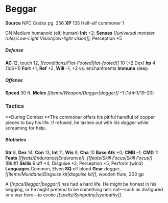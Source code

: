 ﻿---
cssclass: [monsters]
title1: Beggar
title2: Beggar
CR: 1/3
sources:
- name: NPC Codex
  page: 256
  link: http://paizo.com/products/btpy8v3a?Pathfinder-Roleplaying-Game-NPC-Codex
XP: 135
race: Half-elf
classes:
- commoner 1
alignment: CN
size: Medium
type: humanoid
subtypes:
- elf
- human
initiative:
  bonus: 2
senses:
  low-light vision: true
AC:
  AC: 12
  touch: 12
  flat_footed: 10
  components:
    dex: 2
HP:
  HP: 4
  long: 1d6+1
saves:
  fort: 1
  ref: 2
  will: -1
  other: +2 vs. enchantments
immunities:
- sleep
speeds:
  base: 30
attacks:
  melee:
  - - text: dagger -1 (1d4-1/19-20)
      entries:
      - - damage: 1d4-1
          crit_range: 19-20
      attack: dagger
      bonus:
      - -1
tactics:
  During Combat: The commoner offers his pitiful handful of copper pieces to buy his
    life. If refused, he lashes out with his dagger while screaming for help.
ability_scores:
  STR: 8
  DEX: 14
  CON: 13
  INT: 11
  WIS: 9
  CHA: 10
BAB: 0
CMB: -1
CMD: 11
feats:
- name: Endurance
- name: Skill Focus (Bluff)
skills:
  Bluff: 4
  Disguise: 2
  Perception: 5
  Perform (wind):
languages:
- Common
- Elven
special_qualities:
- elf blood
gear:
  gear:
  - dagger
  - disguise kit
  - wooden flute
  - 203 gp
desc_long: A beggar has had a hard life. He might be honest in his begging, or he
  might pretend to be something he's not-such as disfigured or a war hero-to evoke
  sympathy.

---

# Beggar

**Source** NPC Codex pg. 256
**XP** 135
Half-elf commoner 1

CN Medium humanoid (elf, human)
**Init** +2; **Senses** _[[universal monster rules/Low-Light Vision|low-light vision]]_; Perception +5

##### Defense

**AC** 12, touch 12, _[[conditions/Flat-Footed|flat-footed]]_ 10 (+2 Dex)
**hp** 4 (1d6+1)
**Fort** +1, **Ref** +2, **Will** –1; +2 vs. enchantments
**Immune** sleep

##### Offense
**Speed** 30 ft.
**Melee** _[[items/Weapon/Dagger|dagger]]_ –1 (1d4–1/19–20)

### Tactics

**During Combat **The commoner offers his pitiful handful of copper pieces to buy his life. If refused, he lashes out with his _dagger_ while screaming for help.

##### Statistics
**Str** 8, **Dex** 14, **Con** 13, **Int** 11, **Wis** 9, **Cha** 10
**Base Atk** +0; **CMB** –1; **CMD** 11
**Feats** _[[feats/Endurance|Endurance]]_, _[[feats/Skill Focus|Skill Focus]]_ (Bluff)
**Skills** Bluff +4, Disguise +2, Perception +5, Perform (wind)
**Languages** Common, Elven
**SQ** elf blood
**Gear** _dagger_, _[[items/Mundane/Disguise kit|disguise kit]]_, wooden flute, 203 gp

A _[[npcs/Beggar|beggar]]_ has had a hard life. He might be honest in his begging, or he might pretend to be something he’s not—such as disfigured or a war hero—to evoke _[[spells/Sympathy|sympathy]]_.